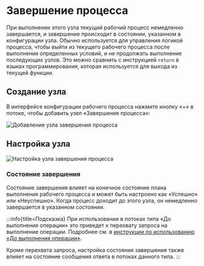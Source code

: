 # Завершение процесса

При выполнении этого узла текущий рабочий процесс немедленно завершается, и завершение происходит в состоянии, указанном в конфигурации узла. Обычно используется для управления логикой процесса, чтобы выйти из текущего рабочего процесса после выполнения определенных условий, и не продолжать выполнение последующих узлов. Это можно сравнить с инструкцией `return` в языках программирования, которая используется для выхода из текущей функции.

## Создание узла

В интерфейсе конфигурации рабочего процесса нажмите кнопку «+» в потоке, чтобы добавить узел «Завершение процесса»:

![Добавление узла завершения процесса](https://static-docs.nocobase.com/672186ab4c8f7313dd3cf9c880b524b8.png)

## Настройка узла

![Настройка узла завершения процесса](https://static-docs.nocobase.com/bb6a597f25e9afb72836a14a0fe0683e.png)

### Состояние завершения

Состояние завершения влияет на конечное состояние плана выполнения рабочего процесса и может быть настроено как «Успешно» или «Неуспешно». Когда процесс доходит до этого узла, он немедленно завершается в указанном состоянии.

:::info{title=Подсказка}
При использовании в потоках типа «До выполнения операции» это приведет к перехвату запроса на выполнение операции. Подробнее см. в [инструкции по использованию «До выполнения операции»](../triggers/pre-action).

Кроме перехвата запроса, настройка состояния завершения также влияет на состояние сообщения ответа в потоках данного типа.
:::
